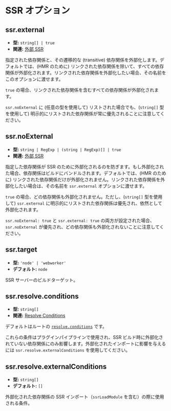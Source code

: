 # SSR オプション

## ssr.external

- **型:** `string[] | true`
- **関連:** [外部 SSR](/guide/ssr#ssr-externals)

指定された依存関係と、その遷移的な (transitive) 依存関係を外部化します。デフォルトでは、(HMR のために) リンクされた依存関係を除いて、すべての依存関係が外部化されます。リンクされた依存関係を外部化したい場合、その名前をこのオプションに渡せます。

`true` の場合、リンクされた依存関係を含むすべての依存関係が外部化されます。

`ssr.noExternal` に (任意の型を使用して) リストされた場合でも、(`string[]` 型を使用して) 明示的にリストされた依存関係が常に優先されることに注意してください。

## ssr.noExternal

- **型:** `string | RegExp | (string | RegExp)[] | true`
- **関連:** [外部 SSR](/guide/ssr#ssr-externals)

指定した依存関係が SSR のために外部化されるのを防ぎます。もし外部化された場合、依存関係はビルドにバンドルされます。デフォルトでは、(HMR のために) リンクされた依存関係だけが外部化されません。リンクされた依存関係を外部化したい場合は、その名前を `ssr.external` オプションに渡せます。

`true` の場合、どの依存関係も外部化されません。ただし、(`string[]` 型を使用して) `ssr.external` に明示的にリストされた依存関係は優先され、依然として外部化されます。

`ssr.noExternal: true` と `ssr.external: true` の両方が設定された場合、`ssr.noExternal` が優先され、どの依存関係も外部化されないことに注意してください。

## ssr.target

- **型:** `'node' | 'webworker'`
- **デフォルト:** `node`

SSR サーバーのビルドターゲット。

## ssr.resolve.conditions

- **型:** `string[]`
- **関連:** [Resolve Conditions](./shared-options.md#resolve-conditions)

デフォルトはルートの [`resolve.conditions`](./shared-options.md#resolve-conditions) です。

これらの条件はプラグインパイプラインで使用され、SSR ビルド時に外部化されていない依存関係にのみ影響します。外部化されたインポートに影響を与えるには `ssr.resolve.externalConditions` を使用してください。

## ssr.resolve.externalConditions

- **型:** `string[]`
- **デフォルト:** `[]`

外部化された依存関係の SSR インポート（`ssrLoadModule` を含む）の際に使用される条件。
